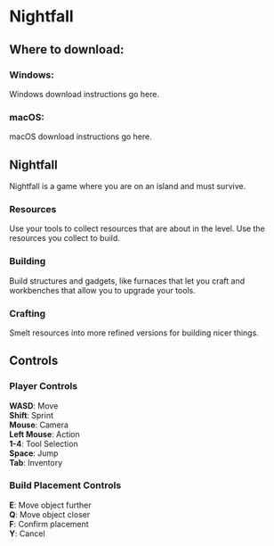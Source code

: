 # Nightfall
## Where to download:
### Windows:
Windows download instructions go here.
### macOS:
macOS download instructions go here.
## Nightfall
Nightfall is a game where you are on an island and must survive. 
### Resources
Use your tools to collect resources that are about in the level. Use the resources you collect to build.
### Building
Build structures and gadgets, like furnaces that let you craft and workbenches that allow you to upgrade your tools.
### Crafting
Smelt resources into more refined versions for building nicer things. 
## Controls
### Player Controls
**WASD**: Move  
**Shift**: Sprint  
**Mouse**: Camera  
**Left Mouse**: Action  
**1-4**: Tool Selection  
**Space**: Jump  
**Tab**: Inventory  
### Build Placement Controls
**E**: Move object further  
**Q**: Move object closer  
**F**: Confirm placement  
**Y**: Cancel  
